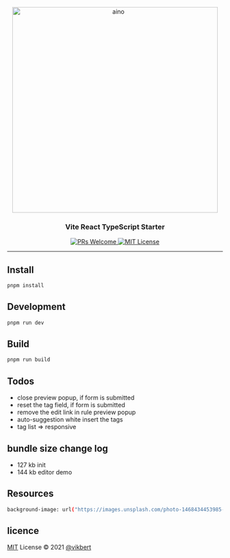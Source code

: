 <div align="center">
  <img src="https://1.bp.blogspot.com/-dBoGxQMuDpA/YFb8qV9LM5I/AAAAAAAAARQ/ImtGfZRZQ9kweL0OJwnI0mtM_udBtZCqwCNcBGAsYHQ/w680/coding%2Bskils%2Bto%2Bget%2Bjob.jpeg" width="480px" alt="aino" />
  <h3>Vite React TypeScript Starter</h3>


  <p>
    <a href="#">
      <img src="https://img.shields.io/badge/PRs-Welcome-brightgreen.svg?style=flat-square" alt="PRs Welcome">
    </a>
    <a href="#">
      <img src="https://img.shields.io/badge/License-MIT-brightgreen.svg?style=flat-square" alt="MIT License">
    </a>
  </p>
</div>

---

## Install

```bash
pnpm install 
```

## Development

```bash
pnpm run dev 
```

## Build

```bash
pnpm run build 
```

## Todos

- close preview popup, if form is submitted
- reset the tag field, if form is submitted
- remove the edit link in rule preview popup
- auto-suggestion white insert the tags
- tag list => responsive

## bundle size change log

- 127 kb init
- 144 kb editor demo

## Resources

```bash
background-image: url("https://images.unsplash.com/photo-1468434453985-b1ca3b555f00?ixid=MnwxMjA3fDB8MHxwaG90by1wYWdlfHx8fGVufDB8fHx8&ixlib=rb-1.2.1&auto=format&fit=crop&w=2250&q=80");

```

## licence

[MIT](./LICENSE) License © 2021 [@vikbert](https://vikbert.github.io/)
